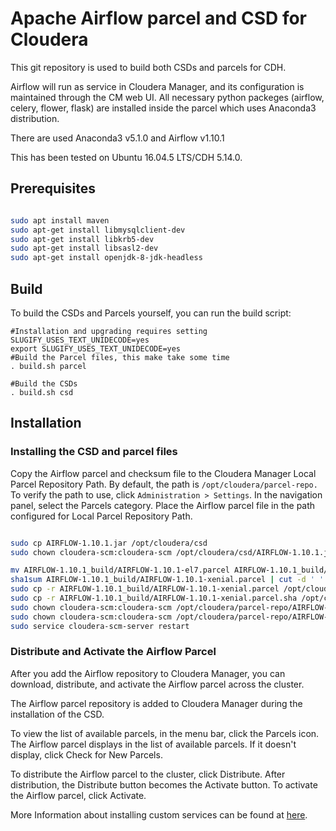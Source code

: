 # Apache Airflow parcel and CSD for Cloudera

This git repository is used to build both CSDs and parcels for CDH.

Airflow will run as service in Cloudera Manager, and its configuration is maintained through the CM web UI.
All necessary python packeges (airflow, celery, flower, flask) are installed inside the parcel which uses Anaconda3 distribution.

There are used Anaconda3 v5.1.0 and Airflow v1.10.1

This has been tested on Ubuntu 16.04.5 LTS/CDH 5.14.0.

## Prerequisites

```bash

sudo apt install maven
sudo apt-get install libmysqlclient-dev
sudo apt-get install libkrb5-dev
sudo apt-get install libsasl2-dev
sudo apt-get install openjdk-8-jdk-headless
```

## Build

To build the CSDs and Parcels yourself, you can run the build script:

```
#Installation and upgrading requires setting SLUGIFY_USES_TEXT_UNIDECODE=yes
export SLUGIFY_USES_TEXT_UNIDECODE=yes
#Build the Parcel files, this make take some time
. build.sh parcel

#Build the CSDs
. build.sh csd
```

## Installation

### Installing the CSD and parcel files

Copy the Airflow parcel and checksum file to the Cloudera Manager Local Parcel Repository Path.
By default, the path is `/opt/cloudera/parcel-repo.`
To verify the path to use, click `Administration > Settings`. In the navigation panel, select the Parcels category. Place the Airflow parcel file in the path configured for Local Parcel Repository Path.

```bash

sudo cp AIRFLOW-1.10.1.jar /opt/cloudera/csd
sudo chown cloudera-scm:cloudera-scm /opt/cloudera/csd/AIRFLOW-1.10.1.jar

mv AIRFLOW-1.10.1_build/AIRFLOW-1.10.1-el7.parcel AIRFLOW-1.10.1_build/AIRFLOW-1.10.1-xenial.parcel
sha1sum AIRFLOW-1.10.1_build/AIRFLOW-1.10.1-xenial.parcel | cut -d ' ' -f 1 > AIRFLOW-1.10.1_build/AIRFLOW-1.10.1-xenial.parcel.sha
sudo cp -r AIRFLOW-1.10.1_build/AIRFLOW-1.10.1-xenial.parcel /opt/cloudera/parcel-repo/AIRFLOW-1.10.1-xenial.parcel
sudo cp -r AIRFLOW-1.10.1_build/AIRFLOW-1.10.1-xenial.parcel.sha /opt/cloudera/parcel-repo/AIRFLOW-1.10.1-xenial.parcel.sha
sudo chown cloudera-scm:cloudera-scm /opt/cloudera/parcel-repo/AIRFLOW-1.10.1-xenial.parcel
sudo chown cloudera-scm:cloudera-scm /opt/cloudera/parcel-repo/AIRFLOW-1.10.1-xenial.parcel.sha
sudo service cloudera-scm-server restart

```

### Distribute and Activate the Airflow Parcel

After you add the Airflow repository to Cloudera Manager, you can download, distribute, and activate the Airflow parcel across the cluster.

The Airflow parcel repository is added to Cloudera Manager during the installation of the CSD. 

To view the list of available parcels, in the menu bar, click the Parcels icon.
The Airflow parcel displays in the list of available parcels. If it doesn't display, click Check for New Parcels.

To distribute the Airflow parcel to the cluster, click Distribute.
After distribution, the Distribute button becomes the Activate button.
To activate the Airflow parcel, click Activate.


More Information about installing custom services can be found at [here](https://www.cloudera.com/documentation/enterprise/latest/topics/cm_mc_addon_services.html#concept_kpt_spj_bn__section_upv_nqj_bn).
